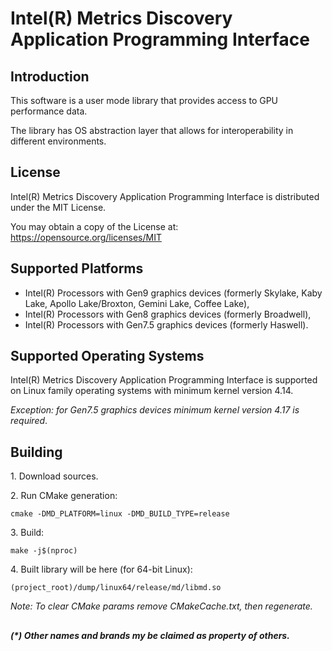 # Intel(R) Metrics Discovery Application Programming Interface

## Introduction

This software is a user mode library that provides access to GPU performance data.

The library has OS abstraction layer that allows for interoperability in different environments.

## License

Intel(R) Metrics Discovery Application Programming Interface is distributed under the MIT License.

You may obtain a copy of the License at:
https://opensource.org/licenses/MIT

## Supported Platforms

- Intel(R) Processors with Gen9 graphics devices (formerly Skylake, Kaby Lake, Apollo Lake/Broxton, Gemini Lake, Coffee Lake),
- Intel(R) Processors with Gen8 graphics devices (formerly Broadwell),
- Intel(R) Processors with Gen7.5 graphics devices (formerly Haswell).

## Supported Operating Systems

Intel(R) Metrics Discovery Application Programming Interface is supported on Linux family operating systems with minimum kernel version 4.14.

*Exception: for Gen7.5 graphics devices minimum kernel version 4.17 is required*.

## Building

1\. Download sources.

2\. Run CMake generation:

```shell
cmake -DMD_PLATFORM=linux -DMD_BUILD_TYPE=release
```

3\. Build:

```shell
make -j$(nproc)
```
4\. Built library will be here (for 64-bit Linux):

```shell
(project_root)/dump/linux64/release/md/libmd.so
```

*Note: To clear CMake params remove CMakeCache.txt, then regenerate.*

##
___(*) Other names and brands my be claimed as property of others.___
